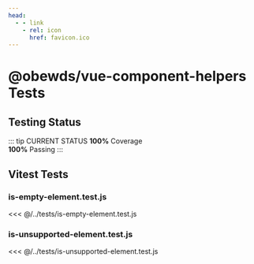 ```yaml
---
head:
  - - link
    - rel: icon
      href: favicon.ico
---
```





# @obewds/vue-component-helpers Tests



## Testing Status

::: tip CURRENT STATUS
**100%** Coverage  
**100%** Passing
:::



## Vitest Tests



### is-empty-element.test.js

<<< @/../tests/is-empty-element.test.js



### is-unsupported-element.test.js

<<< @/../tests/is-unsupported-element.test.js
